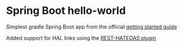 Spring Boot hello-world
=======================

Simplest gradle Spring Boot app from the official [getting started guide](https://spring.io/guides/gs/spring-boot/)

Added support for HAL links using the [REST-HATEOAS plugin](https://spring.io/guides/gs/rest-hateoas/)